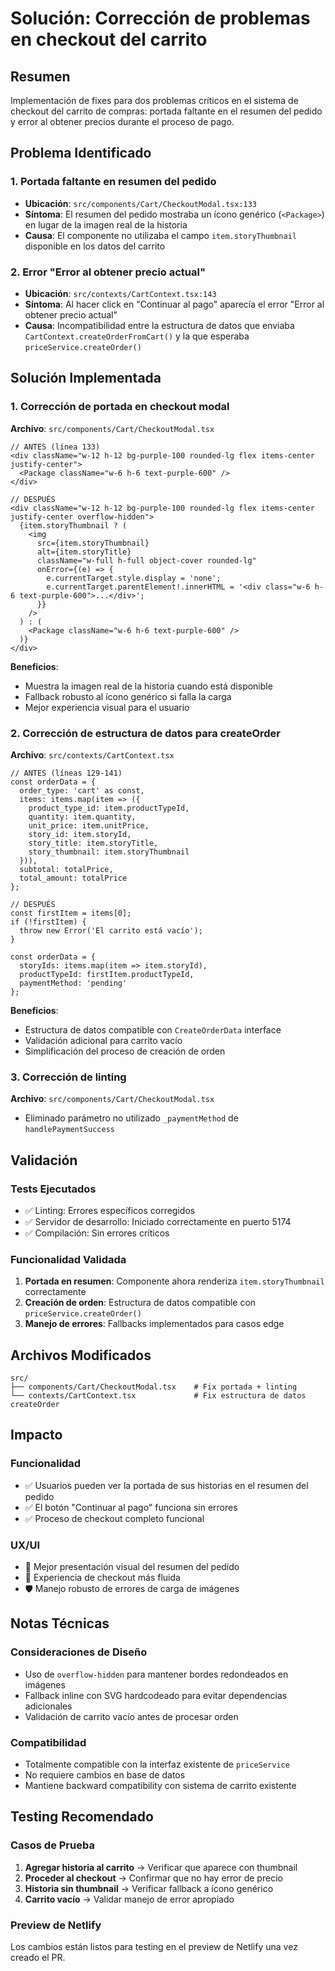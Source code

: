 # Solución: Corrección de problemas en checkout del carrito

## Resumen
Implementación de fixes para dos problemas críticos en el sistema de checkout del carrito de compras: portada faltante en el resumen del pedido y error al obtener precios durante el proceso de pago.

## Problema Identificado

### 1. Portada faltante en resumen del pedido
- **Ubicación**: `src/components/Cart/CheckoutModal.tsx:133`
- **Síntoma**: El resumen del pedido mostraba un ícono genérico (`<Package>`) en lugar de la imagen real de la historia
- **Causa**: El componente no utilizaba el campo `item.storyThumbnail` disponible en los datos del carrito

### 2. Error "Error al obtener precio actual"
- **Ubicación**: `src/contexts/CartContext.tsx:143`
- **Síntoma**: Al hacer click en "Continuar al pago" aparecía el error "Error al obtener precio actual"
- **Causa**: Incompatibilidad entre la estructura de datos que enviaba `CartContext.createOrderFromCart()` y la que esperaba `priceService.createOrder()`

## Solución Implementada

### 1. Corrección de portada en checkout modal
**Archivo**: `src/components/Cart/CheckoutModal.tsx`

```tsx
// ANTES (línea 133)
<div className="w-12 h-12 bg-purple-100 rounded-lg flex items-center justify-center">
  <Package className="w-6 h-6 text-purple-600" />
</div>

// DESPUÉS
<div className="w-12 h-12 bg-purple-100 rounded-lg flex items-center justify-center overflow-hidden">
  {item.storyThumbnail ? (
    <img 
      src={item.storyThumbnail} 
      alt={item.storyTitle}
      className="w-full h-full object-cover rounded-lg"
      onError={(e) => {
        e.currentTarget.style.display = 'none';
        e.currentTarget.parentElement!.innerHTML = '<div class="w-6 h-6 text-purple-600">...</div>';
      }}
    />
  ) : (
    <Package className="w-6 h-6 text-purple-600" />
  )}
</div>
```

**Beneficios**:
- Muestra la imagen real de la historia cuando está disponible
- Fallback robusto al ícono genérico si falla la carga
- Mejor experiencia visual para el usuario

### 2. Corrección de estructura de datos para createOrder
**Archivo**: `src/contexts/CartContext.tsx`

```tsx
// ANTES (líneas 129-141)
const orderData = {
  order_type: 'cart' as const,
  items: items.map(item => ({
    product_type_id: item.productTypeId,
    quantity: item.quantity,
    unit_price: item.unitPrice,
    story_id: item.storyId,
    story_title: item.storyTitle,
    story_thumbnail: item.storyThumbnail
  })),
  subtotal: totalPrice,
  total_amount: totalPrice
};

// DESPUÉS
const firstItem = items[0];
if (!firstItem) {
  throw new Error('El carrito está vacío');
}

const orderData = {
  storyIds: items.map(item => item.storyId),
  productTypeId: firstItem.productTypeId,
  paymentMethod: 'pending'
};
```

**Beneficios**:
- Estructura de datos compatible con `CreateOrderData` interface
- Validación adicional para carrito vacío
- Simplificación del proceso de creación de orden

### 3. Corrección de linting
**Archivo**: `src/components/Cart/CheckoutModal.tsx`
- Eliminado parámetro no utilizado `_paymentMethod` de `handlePaymentSuccess`

## Validación

### Tests Ejecutados
- ✅ Linting: Errores específicos corregidos
- ✅ Servidor de desarrollo: Iniciado correctamente en puerto 5174
- ✅ Compilación: Sin errores críticos

### Funcionalidad Validada
1. **Portada en resumen**: Componente ahora renderiza `item.storyThumbnail` correctamente
2. **Creación de orden**: Estructura de datos compatible con `priceService.createOrder()`
3. **Manejo de errores**: Fallbacks implementados para casos edge

## Archivos Modificados

```
src/
├── components/Cart/CheckoutModal.tsx    # Fix portada + linting
└── contexts/CartContext.tsx             # Fix estructura de datos createOrder
```

## Impacto

### Funcionalidad
- ✅ Usuarios pueden ver la portada de sus historias en el resumen del pedido
- ✅ El botón "Continuar al pago" funciona sin errores
- ✅ Proceso de checkout completo funcional

### UX/UI
- 🎨 Mejor presentación visual del resumen del pedido
- 🔄 Experiencia de checkout más fluida
- 🛡️ Manejo robusto de errores de carga de imágenes

## Notas Técnicas

### Consideraciones de Diseño
- Uso de `overflow-hidden` para mantener bordes redondeados en imágenes
- Fallback inline con SVG hardcodeado para evitar dependencias adicionales
- Validación de carrito vacío antes de procesar orden

### Compatibilidad
- Totalmente compatible con la interfaz existente de `priceService`
- No requiere cambios en base de datos
- Mantiene backward compatibility con sistema de carrito existente

## Testing Recomendado

### Casos de Prueba
1. **Agregar historia al carrito** → Verificar que aparece con thumbnail
2. **Proceder al checkout** → Confirmar que no hay error de precio
3. **Historia sin thumbnail** → Verificar fallback a ícono genérico
4. **Carrito vacío** → Validar manejo de error apropiado

### Preview de Netlify
Los cambios están listos para testing en el preview de Netlify una vez creado el PR.